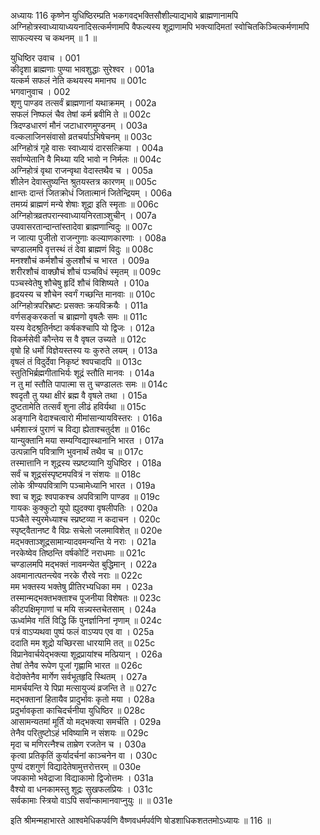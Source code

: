 अध्यायः 116
कृष्णेन युधिष्ठिरम्प्रति भकगवद्भक्तिसौशील्याद्यभावे ब्राह्मणानामपि अग्निहोत्रस्वाध्यायाध्ययनादिसत्कर्मणामपि वैफल्यस्य शूद्राणामपि भक्त्यादिमतां स्वोचितकिञ्चित्कर्मणामपि साफल्यस्य च कथनम् ॥ 1 ॥

युधिष्ठिर उवाच ।	001  
कीदृशा ब्राह्मणाः पुण्या भावशुद्धाः सुरेश्वर ।	001a  
यत्कर्म सफलं नेति कथयस्य ममानघ ॥	001c  
भगवानुवाच ।	002  
शृणु पाण्डव तत्सर्वं ब्राह्मणानां यथाक्रमम् ।	002a  
सफलं निष्फलं चैव तेषां कर्म ब्रवीमि ते ॥	002c  
त्रिदण्डधारणं मौनं जटाधारणमुण्डनम् ।	003a  
वल्कलाजिनसंवासो व्रतचर्याऽभिषेचनम् ॥	003c  
अग्निहोत्रं गृहे वासः स्वाध्यायं दारसत्क्रिया ।	004a  
सर्वाण्येतानि वै मिथ्या यदि भावो न निर्मलः ॥	004c  
अग्निहोत्रं वृथा राजन्वृथा वेदास्तथैव च ।	005a  
शीलेन देवास्तुष्यन्ति श्रुतयस्तत्र कारणम् ॥	005c  
क्षान्तः दान्तं जितक्रोधं जितात्मानं जितेन्द्रियम् ।	006a  
तमग्र्यं ब्राह्मणं मन्ये शेषाः शूद्रा इति स्मृताः ॥	006c  
अग्निहोत्रव्रतपरान्स्वाध्यायनिरताञ्शुचीन् ।	007a  
उपवासरतान्दान्तांस्तादेवा ब्राह्मणान्विदुः ॥	007c  
न जात्या पुजीतो राजन्गुणाः कल्याणकारणाः ।	008a  
चण्डालमपि वृत्तस्थं तं देवा ब्राह्मणं विदुः ॥	008c  
मनश्शौचं कर्मशौचं कुलशौचं च भारत ।	009a  
शरीरशौचं वाक्छौचं शौचं पञ्चविधं स्मृतम् ॥	009c  
पञ्चस्वेतेषु शौचेषु हृदिं शौचं विशिष्यते ।	010a  
हृदयस्य च शौचेन स्वर्गं गच्छन्ति मानवाः ॥	010c  
अग्निहोत्रपरिभ्रष्टः प्रसक्तः क्रयविक्रयैः ।	011a  
वर्णसङ्करकर्ता च ब्राह्मणो वृषलैः समः ॥	011c  
यस्य वेदश्रुतिर्नष्टा कर्षकश्चापि यो द्विजः ।	012a  
विकर्मसेवी कौन्तेय स वै वृषल उच्यते ॥	012c  
वृषो हि धर्मो विज्ञेयस्तस्य यः कुरुते लयम् ।	013a  
वृषलं तं विदुर्देवा निकृष्टं श्वपचादपि ॥	013c  
स्तुतिभिर्ब्रह्मगीताभिर्यः शूद्रं स्तौति मानवः ।	014a  
न तु मां स्तौति पापात्मा स तु चण्डालतः समः ॥	014c  
श्वदृतौ तु यथा क्षीरं ब्रह्म वै वृषले तथा ।	015a  
दुष्टतामेति तत्सर्वं शुना लीढं हविर्यथा ॥	015c  
अङ्गानि वेदाश्चत्वारो मीमांसान्यायविस्तरः ।	016a  
धर्मशास्त्रं पुराणं च विद्या ह्येताश्चतुर्दश ॥	016c  
यान्युक्तानि मया सम्यग्विद्यास्थानानि भारत ।	017a  
उत्पन्नानि पवित्राणि भुवनार्थं तथैव च ॥	017c  
तस्मात्तानि न शूद्रस्य स्प्रष्टव्यानि युधिष्ठिर ।	018a  
सर्वं च शूद्रसंस्पृष्टमपवित्रं न संशयः ॥	018c  
लोके त्रीण्यपवित्राणि पञ्चामेध्यानि भारत ।	019a  
श्वा च शूद्रः श्वपाकश्च अपवित्राणि पाण्डव ॥	019c  
गायकः कुक्कुटो यूपो ह्युदक्या वृषलीपतिः ।	020a  
पञ्चैते स्युरमेध्याश्च स्प्रष्टव्या न कदाचन ।	020c  
स्पृष्ट्वैतानष्ट वै विप्रः सचेलो जलमाविशेत् ॥	020e  
मद्भक्ताञ्शूद्रसामान्यादवमन्यन्ति ये नराः ।	021a  
नरकेष्वेव तिष्ठन्ति वर्षकोटिं नराधमाः ॥	021c  
चण्डालमपि मद्भक्तं नावमन्येत बुद्धिमान् ।	022a  
अवमानात्पतन्त्येव नरके रौरवे नराः ॥	022c  
मम भक्तस्य भक्तेषु प्रीतिरभ्यधिका मम ।	023a  
तस्मान्मद्भक्तभक्ताश्च पूजनीया विशेषतः ॥	023c  
कीटपक्षिमृगाणां च मयि सन्न्यस्तचेतसाम् ।	024a  
ऊर्ध्वामेव गतिं विद्धि किं पुनर्ज्ञानिनां नृणाम् ॥	024c  
पत्रं वाऽप्यथवा पुष्पं फलं वाऽप्यप एव वा ।	025a  
ददाति मम शूद्रो यच्छिरसा धारयामि तत् ॥	025c  
विप्रानेवार्चयेद्भक्त्या शूद्रप्रायांश्च मत्प्रियान् ।	026a  
तेषां तेनैव रूपेण पूजां गृह्णामि भारत ॥	026c  
वेदोक्तेनैव मार्गेण सर्वभूतहृदि स्थितम् ।	027a  
मामर्चयन्ति ये पिप्रा मत्सायुज्यं व्रजन्ति ते ॥	027c  
मद्भक्तानां हितायैव प्रादुर्भावः कृतो मया ।	028a  
प्रदुर्भावकृता काचिदर्चनीया युधिष्ठिर ॥	028c  
आसामन्यतमां मूर्तिं यो मद्भक्त्या समर्चति ।	029a  
तेनैव परितुष्टोऽहं भविष्यामि न संशयः ॥	029c  
मृदा च मणिरत्नैश्च ताम्रेण रजतेन च ।	030a  
कृत्वा प्रतिकृतिं कुर्यादर्चनां काञ्चनेन वा ।	030c  
पुण्यं दशगुणं विद्यादेतेषामुत्तरोत्तरम् ॥	030e  
जपकामो भवेद्राजा विद्याकामो द्विजोत्तमः ।	031a  
वैश्यो वा धनकामस्तु शूद्रः सुखफलप्रियः ।	031c  
सर्वकामाः स्त्रियो वाऽपि सर्वान्कामानवाप्नुयुः ॥ ॥	031e  

इति श्रीमन्महाभारते आश्वमेधिकपर्वणि वैष्णवधर्मपर्वणि षोडशाधिकशततमोऽध्यायः ॥ 116 ॥


